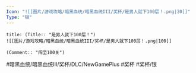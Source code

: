 ```yaml
---
Icon: "![[图片/游戏攻略/暗黑血统/暗黑血统III/奖杯/是男人就下100层！.png|30]]"
Type: "银"
---
```

```ad-common-silver-trophy
title: (Title:: "是男人就下100层！")
![[图片/游戏攻略/暗黑血统/暗黑血统III/奖杯/是男人就下100层！.png|100]]

(Comment:: "闯至100关")
```

#暗黑血统/暗黑血统III/奖杯/DLC/NewGamePlus #奖杯 #奖杯/银
